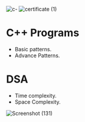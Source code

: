 ![c-](https://user-images.githubusercontent.com/94203408/172698250-8ef03944-2f2b-44ad-9bb6-e3a5872f3ea6.png)
![certificate (1)](https://user-images.githubusercontent.com/94203408/172698254-fca06f76-eaff-4b74-af05-4e86467db370.png)


# C++ Programs 
- Basic patterns.
- Advance Patterns.

# DSA
- Time complexity.
- Space Complexity.

![Screenshot (131)](https://user-images.githubusercontent.com/94203408/158295333-c394a4a0-68d0-4688-a284-dafbb367760b.png)
